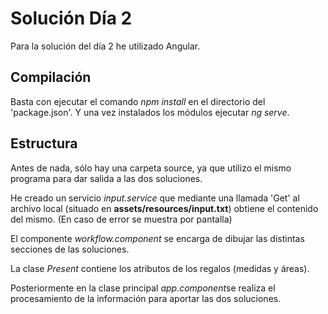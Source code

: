 
# Solución Día 2

Para la solución del día 2 he utilizado Angular.

## Compilación
Basta con ejecutar el comando *npm install* en el directorio del 'package.json'. Y una vez instalados los módulos ejecutar *ng serve*.

## Estructura
Antes de nada, sólo hay una carpeta source, ya que utilizo el mismo programa para dar salida a las dos soluciones.

He creado un servicio *input.service* que mediante una llamada 'Get' al archivo local (situado en **assets/resources/input.txt**) obtiene el contenido del mismo. (En caso de error se muestra por pantalla)

El componente *workflow.component* se encarga de dibujar las distintas secciones de las soluciones.

La clase *Present* contiene los atributos de los regalos (medidas y áreas).

Posteriormente en la clase principal *app.component*se realiza el procesamiento de la información para aportar las dos soluciones.  